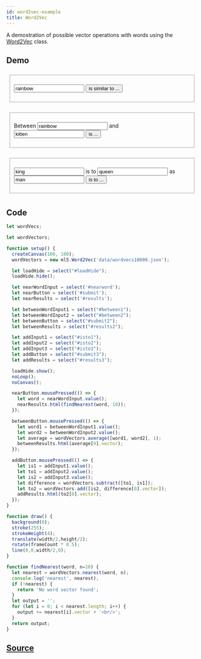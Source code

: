 ```yaml
---
id: word2vec-example
title: Word2Vec
---
```


A demostration of possible vector operations with words using the [Word2Vec](api-Word2vec.md) class.

## Demo

<div class="example">
  <style>
    .row {
      margin-top: 10px;
      padding: 20px;
      outline: 2px solid #ccc;
      outline-offset: -10px;
      -moz-outline-radius: 10px;
      -webkit-outline-radius: 10px;
    }
  </style>
  <div id="loadHide">
    <div class="row">
      <p>
        <input type="text" value="rainbow" id="nearword"></input>
        <button id="submit" class="btn btn-primary">is similar to ...</button>
      </p>
      <p id="results"></p>
    </div>
    <div class="row">
      <p>
        Between
        <input type="text" value="rainbow" id="between1"></input> and
        <input type="text" value="kitten" id="between2"></input>
        <button id="submit2" class="btn btn-primary">is ...</button>
      </p>
      <p id="results2"></p>
    </div>
    <div class="row">
      <p>
        <input type="text" value="king" id="isto1"></input> is to
        <input type="text" value="queen" id="isto2"></input> as
        <input type="text" value="man" id="isto3"></input>
        <button id="submit3" class="btn btn-primary">is to ...</button>
      </p>
      <p id="results3"></p>
    </div>
  </div>

  <script src="assets/scripts/example-word2vec.js"></script>
</div>

## Code

```javascript
let wordVecs;

let wordVectors;

function setup() {
  createCanvas(100, 100);
  wordVectors = new ml5.Word2Vec('data/wordvecs10000.json');

  let loadHide = select("#loadHide");
  loadHide.hide();

  let nearWordInput = select('#nearword');
  let nearButton = select('#submit');
  let nearResults = select('#results');

  let betweenWordInput1 = select("#between1");
  let betweenWordInput2 = select("#between2");
  let betweenButton = select("#submit2");
  let betweenResults = select("#results2");

  let addInput1 = select("#isto1");
  let addInput2 = select("#isto2");
  let addInput3 = select("#isto3");
  let addButton = select("#submit3");
  let addResults = select("#results3");

  loadHide.show();
  noLoop();
  noCanvas();

  nearButton.mousePressed(() => {
    let word = nearWordInput.value();
    nearResults.html(findNearest(word, 10));
  });

  betweenButton.mousePressed(() => {
    let word1 = betweenWordInput1.value();
    let word2 = betweenWordInput2.value();
    let average = wordVectors.average([word1, word2], 1);
    betweenResults.html(average[0].vector);
  });

  addButton.mousePressed(() => {
    let is1 = addInput1.value();
    let to1 = addInput2.value();
    let is2 = addInput3.value();
    let difference = wordVectors.subtract([to1, is1]);
    let to2 = wordVectors.add([is2, difference[0].vector]);
    addResults.html(to2[0].vector);
  });
}

function draw() {
  background(0);
  stroke(255);
  strokeWeight(4);
  translate(width/2,height/2);
  rotate(frameCount * 0.5);
  line(0,0,width/2,0);
}

function findNearest(word, n=10) {
  let nearest = wordVectors.nearest(word, n);
  console.log('nearest', nearest);
  if (!nearest) {
    return 'No word vector found';
  }
  let output = '';
  for (let i = 0; i < nearest.length; i++) {
    output += nearest[i].vector + '<br/>';
  }
  return output;
}

```

## [Source](https://github.com/ITPNYU/ml5-js/tree/master/examples/word2vec)